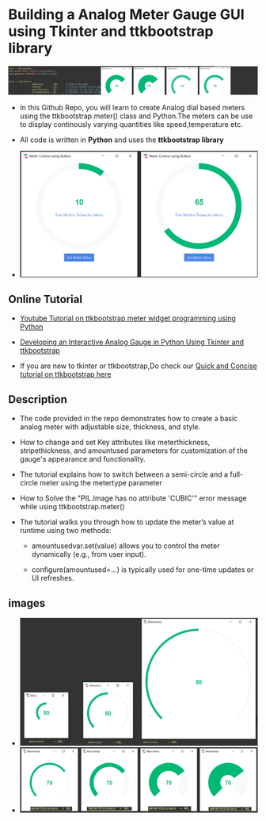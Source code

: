 # Building a Analog Meter Gauge GUI using Tkinter and ttkbootstrap library
![Developing an Interactive Analog Gauge in Python Using Tkinter and ttkbootstrap](/images/banner.png)

- In this Github Repo, you will learn to create Analog dial based meters using the ttkbootstrap.meter() class and Python.The meters can be use to display continously varying quantities like speed,temperature etc.

- All code is written in **Python** and uses the **ttkbootstrap library**

- ![Dynamically changing the meter values at Runtime](/images/dynamic.png)

## Online Tutorial

- [Youtube Tutorial on ttkbootstrap meter widget programming using Python](https://www.youtube.com/watch?v=zKBg5-Y4NAI)
- [Developing an Interactive Analog Gauge in Python Using Tkinter and ttkbootstrap](https://www.xanthium.in/creating-analog-meter-gauge-instrument-gui-in-python-using-tkinter-ttkbootstrap-tutorial)

- If you are new to tkinter or ttkbootstrap,Do check our [Quick and Concise tutorial on ttkbootstrap here](https://www.xanthium.in/short-concise-tutorial-python-gui-design-using-tkinter-ttkbootstrap-beginners) 
 

## Description

- The code provided in the repo demonstrates how to create a basic analog meter with adjustable size, thickness, and style. 
- How to change and set Key attributes like meterthickness, stripethickness, and amountused parameters for customization of the gauge's appearance and functionality.
- The tutorial explains how to switch between a semi-circle and a full-circle meter using the metertype parameter
- How to Solve the "PIL.Image has no attribute 'CUBIC'" error message while using ttkbootstrap.meter()
- The tutorial walks you through how to update the meter’s value at runtime using two methods:

	- amountusedvar.set(value) allows you to control the meter dynamically (e.g., from user input).

	- configure(amountused=...) is typically used for one-time updates or UI refreshes.

## images

- ![changing ttkbootstrap stripe and thickness using python](/images/tkinter-meter-creation-sizes.jpg)
- ![changing ttkbootstrap stripe and thickness using python](/images/tkinter-meter-stripes.png)
